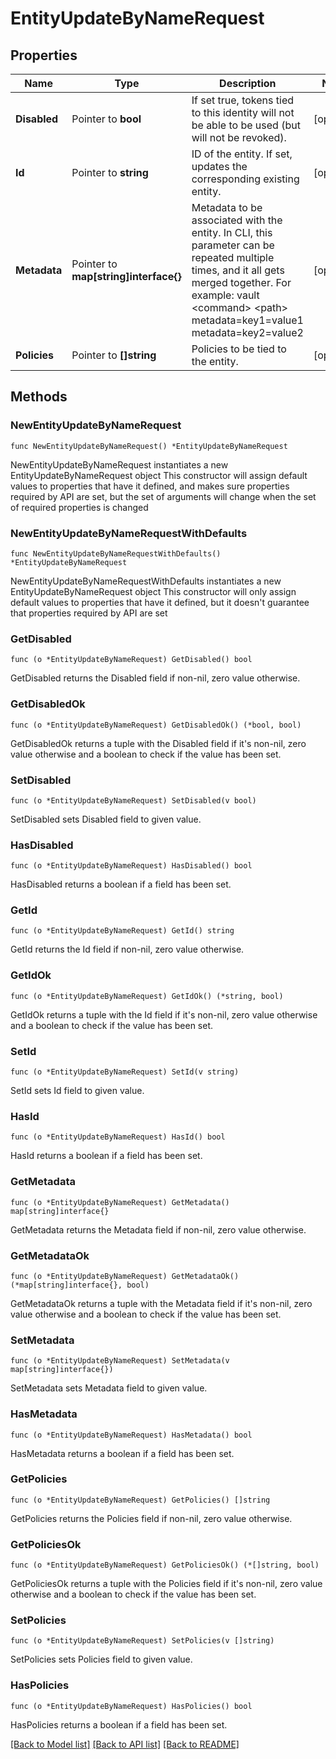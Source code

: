# EntityUpdateByNameRequest


## Properties

Name | Type | Description | Notes
------------ | ------------- | ------------- | -------------
**Disabled** | Pointer to **bool** | If set true, tokens tied to this identity will not be able to be used (but will not be revoked). | [optional] 
**Id** | Pointer to **string** | ID of the entity. If set, updates the corresponding existing entity. | [optional] 
**Metadata** | Pointer to **map[string]interface{}** | Metadata to be associated with the entity. In CLI, this parameter can be repeated multiple times, and it all gets merged together. For example: vault &lt;command&gt; &lt;path&gt; metadata&#x3D;key1&#x3D;value1 metadata&#x3D;key2&#x3D;value2 | [optional] 
**Policies** | Pointer to **[]string** | Policies to be tied to the entity. | [optional] 



## Methods


### NewEntityUpdateByNameRequest

`func NewEntityUpdateByNameRequest() *EntityUpdateByNameRequest`

NewEntityUpdateByNameRequest instantiates a new EntityUpdateByNameRequest object
This constructor will assign default values to properties that have it defined,
and makes sure properties required by API are set, but the set of arguments
will change when the set of required properties is changed

### NewEntityUpdateByNameRequestWithDefaults

`func NewEntityUpdateByNameRequestWithDefaults() *EntityUpdateByNameRequest`

NewEntityUpdateByNameRequestWithDefaults instantiates a new EntityUpdateByNameRequest object
This constructor will only assign default values to properties that have it defined,
but it doesn't guarantee that properties required by API are set


### GetDisabled

`func (o *EntityUpdateByNameRequest) GetDisabled() bool`

GetDisabled returns the Disabled field if non-nil, zero value otherwise.

### GetDisabledOk

`func (o *EntityUpdateByNameRequest) GetDisabledOk() (*bool, bool)`

GetDisabledOk returns a tuple with the Disabled field if it's non-nil, zero value otherwise
and a boolean to check if the value has been set.

### SetDisabled

`func (o *EntityUpdateByNameRequest) SetDisabled(v bool)`

SetDisabled sets Disabled field to given value.


### HasDisabled

`func (o *EntityUpdateByNameRequest) HasDisabled() bool`

HasDisabled returns a boolean if a field has been set.




### GetId

`func (o *EntityUpdateByNameRequest) GetId() string`

GetId returns the Id field if non-nil, zero value otherwise.

### GetIdOk

`func (o *EntityUpdateByNameRequest) GetIdOk() (*string, bool)`

GetIdOk returns a tuple with the Id field if it's non-nil, zero value otherwise
and a boolean to check if the value has been set.

### SetId

`func (o *EntityUpdateByNameRequest) SetId(v string)`

SetId sets Id field to given value.


### HasId

`func (o *EntityUpdateByNameRequest) HasId() bool`

HasId returns a boolean if a field has been set.




### GetMetadata

`func (o *EntityUpdateByNameRequest) GetMetadata() map[string]interface{}`

GetMetadata returns the Metadata field if non-nil, zero value otherwise.

### GetMetadataOk

`func (o *EntityUpdateByNameRequest) GetMetadataOk() (*map[string]interface{}, bool)`

GetMetadataOk returns a tuple with the Metadata field if it's non-nil, zero value otherwise
and a boolean to check if the value has been set.

### SetMetadata

`func (o *EntityUpdateByNameRequest) SetMetadata(v map[string]interface{})`

SetMetadata sets Metadata field to given value.


### HasMetadata

`func (o *EntityUpdateByNameRequest) HasMetadata() bool`

HasMetadata returns a boolean if a field has been set.




### GetPolicies

`func (o *EntityUpdateByNameRequest) GetPolicies() []string`

GetPolicies returns the Policies field if non-nil, zero value otherwise.

### GetPoliciesOk

`func (o *EntityUpdateByNameRequest) GetPoliciesOk() (*[]string, bool)`

GetPoliciesOk returns a tuple with the Policies field if it's non-nil, zero value otherwise
and a boolean to check if the value has been set.

### SetPolicies

`func (o *EntityUpdateByNameRequest) SetPolicies(v []string)`

SetPolicies sets Policies field to given value.


### HasPolicies

`func (o *EntityUpdateByNameRequest) HasPolicies() bool`

HasPolicies returns a boolean if a field has been set.









[[Back to Model list]](../README.md#documentation-for-models) [[Back to API list]](../README.md#documentation-for-api-endpoints) [[Back to README]](../README.md)


